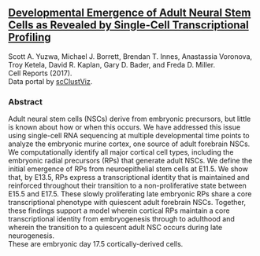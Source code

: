 ## [Developmental Emergence of Adult Neural Stem Cells as Revealed by Single-Cell Transcriptional Profiling](https://doi.org/10.1016/j.celrep.2017.12.017)
Scott A. Yuzwa, Michael J. Borrett, Brendan T. Innes, Anastassia Voronova, Troy Ketela, David R. Kaplan, Gary D. Bader, and Freda D. Miller.  
Cell Reports (2017).  
Data portal by [scClustViz](https://baderlab.github.io/scClustViz).  
### Abstract
Adult neural stem cells (NSCs) derive from embryonic precursors, but little 
    is known about how or when this occurs. We have addressed this issue using single-cell 
    RNA sequencing at multiple developmental time points to analyze the embryonic murine 
    cortex, one source of adult forebrain NSCs. We computationally identify all major 
    cortical cell types, including the embryonic radial precursors (RPs) that generate 
    adult NSCs. We define the initial emergence of RPs from neuroepithelial stem cells at 
    E11.5. We show that, by E13.5, RPs express a transcriptional identity that is 
    maintained and reinforced throughout their transition to a non-proliferative state 
    between E15.5 and E17.5. These slowly proliferating late embryonic RPs share a core 
    transcriptional phenotype with quiescent adult forebrain NSCs. Together, these 
    findings support a model wherein cortical RPs maintain a core transcriptional identity 
    from embryogenesis through to adulthood and wherein the transition to a quiescent 
    adult NSC occurs during late neurogenesis.  
These are embryonic day 17.5 cortically-derived cells.  
